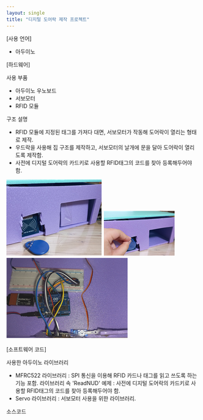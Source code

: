 ```yaml
---
layout: single
title: "디지털 도어락 제작 프로젝트"
---
```


[사용 언어]
- 아두이노

[하드웨어]

사용 부품
- 아두이노 우노보드
- 서보모터
- RFID 모듈

구조 설명
- RFID 모듈에 지정된 태그를 가져다 대면, 서보모터가 작동해 도어락이 열리는 형태로 제작.
- 우드락을 사용해 집 구조를 제작하고, 서보모터의 날개에 문을 달아 도어락이 열리도록 제작함.
- 사전에 디지털 도어락의 카드키로 사용할 RFID태그의 코드를 찾아 등록해두어야 함. 

![image](/assets/images/doorlock1.png)
![image](/assets/images/doorlock2.png)
![image](/assets/images/doorlock3.png)

[소프트웨어 코드]

사용한 아두이노 라이브러리
- MFRC522 라이브러리 : SPI 통신을 이용해 RFID 카드나 태그를 읽고 쓰도록 하는 기능 포함.
  라이브러리 속 'ReadNUD' 예제 : 사전에 디지털 도어락의 카드키로 사용할 RFID태그의 코드를 찾아 등록해두어야 함. 
- Servo 라이브러리 : 서보모터 사용을 위한 라이브러리.
  
소스코드

<script src="https://gist.github.com/minzero31/6b60325c2abdb4d468dbabc7e7943ed7.js"></script>

